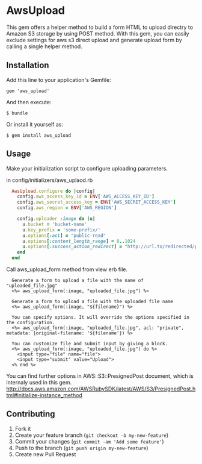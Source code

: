 # AwsUpload

This gem offers a helper method to build a form HTML to upload directry to Amazon S3 storage by using POST method.
With this gem, you can easily exclude settings for aws s3 direct upload and generate upload form by calling a single helper method.

## Installation

Add this line to your application's Gemfile:

    gem 'aws_upload'

And then execute:

    $ bundle

Or install it yourself as:

    $ gem install aws_upload

## Usage

Make your initialization script to configure uploading parameters.

in config/initializers/aws_uplaod.rb
```ruby
  AwsUpload.configure do |config|
    config.aws_access_key_id = ENV['AWS_ACCESS_KEY_ID']
    config.aws_secret_access_key = ENV['AWS_SECRET_ACCESS_KEY']
    config.aws_region = ENV['AWS_REGION']

    config.uploader :image do |u|
      u.bucket = 'bucket-name'
      u.key_prefix = 'some-prefix/'
      u.options[:acl] = "public-read"
      u.options[:content_length_range] = 0..1024
      u.options[:success_action_redirect] = "http://url.to/redirected/pass"
    end
  end
```

Call aws_upload_form method from view erb file.

```erb
  Generate a form to upload a file with the name of "uploaded_file.jpg"
  <%= aws_upload_form(:image, "uploaded_file.jpg") %>

  Generate a form to upload a file with the uploaded file name
  <%= aws_upload_form(:image, "${filename}") %>

  You can specify options. It will override the options specified in the configuration.
  <%= aws_upload_form(:image, "uploaded_file.jpg", acl: "private", metadata: {original-filename: '${filename'}) %>

  You can customize file and submit input by giving a block.
  <%= aws_upload_form(:image, "uploaded_file.jpg") do %>
    <input type="file" name="file">
    <input type="submit" value="Upload">
  <% end %>
```

You can find further options in AWS::S3::PresignedPost document, which is internaly used in this gem.
http://docs.aws.amazon.com/AWSRubySDK/latest/AWS/S3/PresignedPost.html#initialize-instance_method

## Contributing

1. Fork it
2. Create your feature branch (`git checkout -b my-new-feature`)
3. Commit your changes (`git commit -am 'Add some feature'`)
4. Push to the branch (`git push origin my-new-feature`)
5. Create new Pull Request
